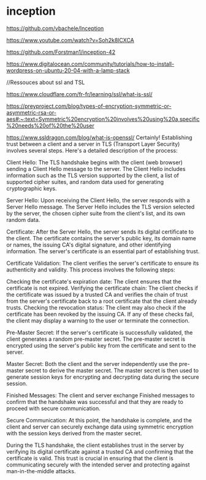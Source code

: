 # inception

https://github.com/vbachele/Inception

https://www.youtube.com/watch?v=Soh2k8lCXCA

https://github.com/Forstman1/inception-42



https://www.digitalocean.com/community/tutorials/how-to-install-wordpress-on-ubuntu-20-04-with-a-lamp-stack


//Ressouces about ssl and TSL

https://www.cloudflare.com/fr-fr/learning/ssl/what-is-ssl/

https://preyproject.com/blog/types-of-encryption-symmetric-or-asymmetric-rsa-or-aes#:~:text=Symmetric%20encryption%20involves%20using%20a,specific%20needs%20of%20the%20user

https://www.ssldragon.com/blog/what-is-openssl/
Certainly! Establishing trust between a client and a server in TLS (Transport Layer Security) involves several steps. Here's a detailed description of the process:

Client Hello:
The TLS handshake begins with the client (web browser) sending a Client Hello message to the server. The Client Hello includes information such as the TLS version supported by the client, a list of supported cipher suites, and random data used for generating cryptographic keys.

Server Hello:
Upon receiving the Client Hello, the server responds with a Server Hello message. The Server Hello includes the TLS version selected by the server, the chosen cipher suite from the client's list, and its own random data.

Certificate:
After the Server Hello, the server sends its digital certificate to the client. The certificate contains the server's public key, its domain name or names, the issuing CA's digital signature, and other identifying information. The server's certificate is an essential part of establishing trust.

Certificate Validation:
The client verifies the server's certificate to ensure its authenticity and validity. This process involves the following steps:

Checking the certificate's expiration date: The client ensures that the certificate is not expired.
Verifying the certificate chain: The client checks if the certificate was issued by a trusted CA and verifies the chain of trust from the server's certificate back to a root certificate that the client already trusts.
Checking the revocation status: The client may also check if the certificate has been revoked by the issuing CA.
If any of these checks fail, the client may display a warning to the user or terminate the connection.

Pre-Master Secret:
If the server's certificate is successfully validated, the client generates a random pre-master secret. The pre-master secret is encrypted using the server's public key from the certificate and sent to the server.

Master Secret:
Both the client and the server independently use the pre-master secret to derive the master secret. The master secret is then used to generate session keys for encrypting and decrypting data during the secure session.

Finished Messages:
The client and server exchange Finished messages to confirm that the handshake was successful and that they are ready to proceed with secure communication.

Secure Communication:
At this point, the handshake is complete, and the client and server can securely exchange data using symmetric encryption with the session keys derived from the master secret.

During the TLS handshake, the client establishes trust in the server by verifying its digital certificate against a trusted CA and confirming that the certificate is valid. This trust is crucial in ensuring that the client is communicating securely with the intended server and protecting against man-in-the-middle attacks.

